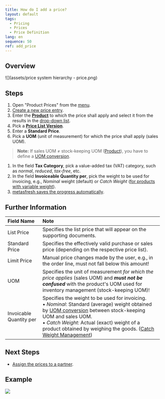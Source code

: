 ```yaml
---
title: How do I add a price?
layout: default
tags:
  - Pricing
  - Prices
  - Price Definition
lang: en
sequence: 50
ref: add_price
---
```


## Overview
![](assets/price system hierarchy - price.png)

## Steps
1. Open "Product Prices" from the [menu](Menu).
1. [Create a new price entry](New_Record_Window).
1. Enter the [**Product**](NewProduct) to which the price shall apply and select it from the results in the [drop-down list](Keyboard_shortcuts_reference).
1. Pick a [**Price List Version**](Add_price-list-version).
1. Enter a **Standard Price**.
1. Pick a **UOM** (unit of measurement) for which the price shall apply (sales UOM).
 >**Note:** If sales UOM ≠ stock-keeping UOM ([Product](NewProduct)), you have to define a [UOM conversion](Convert_UOMs).

1. In the field **Tax Category**, pick a value-added tax (VAT) category, such as *normal*, *reduced*, *tax-free*, etc.
1. In the field **Invoiceable Quantity per**, pick the weight to be used for invoicing, e.g., *Nominal* weight (default) or *Catch Weight* ([for products with variable weight](Sales_order_catch_weight)).
1. [metasfresh saves the progress automatically](Saveindicator).

## Further Information

| Field Name | Note |
| :--- | :--- |
| List Price | Specifies the list price that will appear on the supporting documents. |
| Standard Price | Specifies the effectively valid purchase or sales price (depending on the respective price list). |
| Limit Price | Manual price changes made by the user, e.g., in the order line, must not fall below this amount! |
| UOM | Specifies the unit of measurement *for which the price applies* (sales UOM) and ***must not be confused*** with the product's UOM used for inventory management (stock-keeping UOM)! |
| Invoicable Quantity per | Specifies the weight to be used for invoicing.<br> &#8226;&nbsp;*Nominal*: Standard (average) weight obtained by [UOM conversion](Convert_UOMs) between stock-keeping UOM and sales UOM.<br> &#8226;&nbsp;*Catch Weight*: Actual (exact) weight of a product obtained by weighing the goods. ([Catch Weight Management](Sales_order_catch_weight))|

## Next Steps
- [Assign the prices to a partner](Assign_prices_to_partner).

## Example
![](assets/Add_Price.gif)
